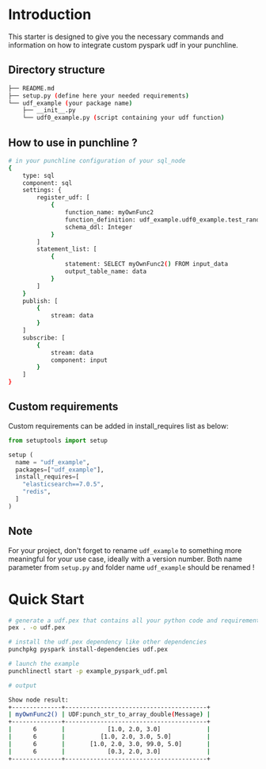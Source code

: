 # Introduction

This starter is designed to give you the necessary commands and information on how to
integrate custom pyspark udf in your punchline.

## Directory structure

```sh
├── README.md
├── setup.py (define here your needed requirements)
└── udf_example (your package name)
    ├── __init__.py
    └── udf0_example.py (script containing your udf function)
```

## How to use in punchline ?

```sh
# in your punchline configuration of your sql_node
{
    type: sql
    component: sql
    settings: {
        register_udf: [
            {
                function_name: myOwnFunc2
                function_definition: udf_example.udf0_example.test_random
                schema_ddl: Integer
            }
        ]
        statement_list: [
            {
                statement: SELECT myOwnFunc2() FROM input_data
                output_table_name: data
            }
        ]
    }
    publish: [
        {
            stream: data
        }
    ]
    subscribe: [
        {
            stream: data
            component: input
        }
    ]
}
```

## Custom requirements

Custom requirements can be added in install_requires list as below:

```python
from setuptools import setup

setup (
  name = "udf_example",
  packages=["udf_example"],
  install_requires=[
    "elasticsearch==7.0.5",
    "redis",
  ]
)
```

## Note

For your project, don't forget to rename `udf_example` to something more meaningful for your use case, ideally with a version number. Both name parameter from `setup.py` and folder name `udf_example` should be renamed !

# Quick Start

```sh
# generate a udf.pex that contains all your python code and requirements
pex . -o udf.pex

# install the udf.pex dependency like other dependencies
punchpkg pyspark install-dependencies udf.pex

# launch the example
punchlinectl start -p example_pyspark_udf.pml

# output

Show node result:
+--------------+----------------------------------------+
| myOwnFunc2() | UDF:punch_str_to_array_double(Message) |
+--------------+----------------------------------------+
|      6       |            [1.0, 2.0, 3.0]             |
|      6       |          [1.0, 2.0, 3.0, 5.0]          |
|      6       |       [1.0, 2.0, 3.0, 99.0, 5.0]       |
|      6       |            [0.3, 2.0, 3.0]             |
+--------------+----------------------------------------+
```
